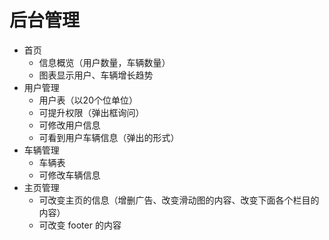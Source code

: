 # 后台管理

- 首页
    - 信息概览（用户数量，车辆数量）
    - 图表显示用户、车辆增长趋势
- 用户管理
    - 用户表（以20个位单位）
    - 可提升权限（弹出框询问）
    - 可修改用户信息
    - 可看到用户车辆信息（弹出的形式）
- 车辆管理
    - 车辆表
    - 可修改车辆信息
- 主页管理
    - 可改变主页的信息（增删广告、改变滑动图的内容、改变下面各个栏目的内容）
    - 可改变 footer 的内容
